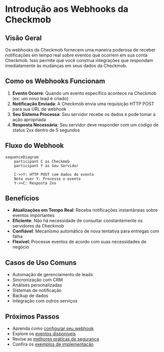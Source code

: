 # Introdução aos Webhooks da Checkmob

## Visão Geral

Os webhooks da Checkmob fornecem uma maneira poderosa de receber notificações em tempo real sobre eventos que ocorrem em sua conta Checkmob. Isso permite que você construa integrações que respondam imediatamente às mudanças em seus dados da Checkmob.

## Como os Webhooks Funcionam

1. **Evento Ocorre**: Quando um evento específico acontece na Checkmob (ex: um novo lead é criado)
2. **Notificação Enviada**: A Checkmob envia uma requisição HTTP POST para sua URL de webhook
3. **Seu Sistema Processa**: Seu servidor recebe os dados e pode tomar a ação apropriada
4. **Resposta Necessária**: Seu servidor deve responder com um código de status 2xx dentro de 5 segundos

## Fluxo do Webhook

```mermaid
sequenceDiagram
    participant C as Checkmob
    participant Y as Seu Servidor
    
    C->>Y: HTTP POST com dados do evento
    Note over Y: Processa o evento
    Y->>C: Resposta 2xx
```

## Benefícios

- **Atualizações em Tempo Real**: Receba notificações instantâneas sobre eventos importantes
- **Eficiente**: Não há necessidade de consultar constantemente os servidores da Checkmob
- **Confiável**: Mecanismo automático de nova tentativa para entregas com falha
- **Flexível**: Processe eventos de acordo com suas necessidades de negócio

## Casos de Uso Comuns

- Automação de gerenciamento de leads
- Sincronização com CRM
- Análises personalizadas
- Sistemas de notificação
- Backup de dados
- Integração com outros serviços

## Próximos Passos

- Aprenda como [configurar seu webhook](configuration.md)
- Explore os [eventos disponíveis](events.md)
- Revise as [melhores práticas de segurança](security.md)
- Confira os [exemplos de implementação](examples.md) 